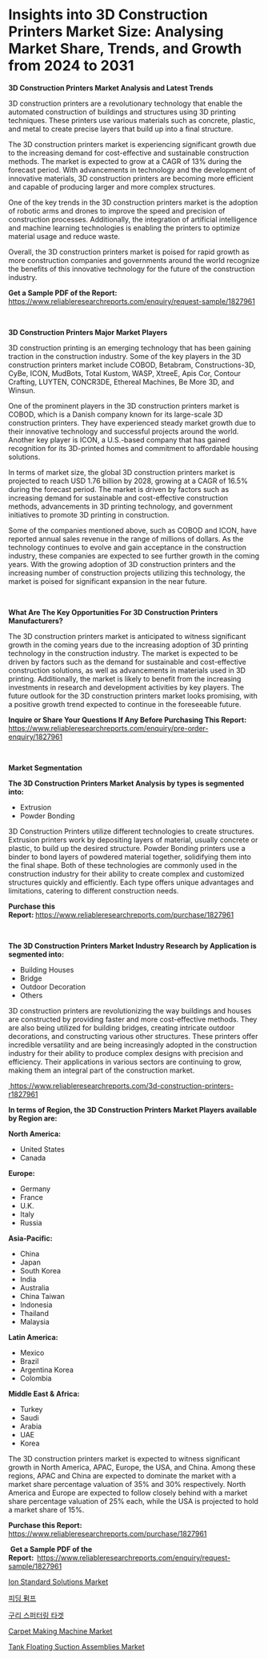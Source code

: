 <p><h1>Insights into 3D Construction Printers Market Size: Analysing Market Share, Trends, and Growth from 2024 to 2031</h1></p><p><strong>3D Construction Printers Market Analysis and Latest Trends</strong></p>
<p><p>3D construction printers are a revolutionary technology that enable the automated construction of buildings and structures using 3D printing techniques. These printers use various materials such as concrete, plastic, and metal to create precise layers that build up into a final structure.</p><p>The 3D construction printers market is experiencing significant growth due to the increasing demand for cost-effective and sustainable construction methods. The market is expected to grow at a CAGR of 13% during the forecast period. With advancements in technology and the development of innovative materials, 3D construction printers are becoming more efficient and capable of producing larger and more complex structures.</p><p>One of the key trends in the 3D construction printers market is the adoption of robotic arms and drones to improve the speed and precision of construction processes. Additionally, the integration of artificial intelligence and machine learning technologies is enabling the printers to optimize material usage and reduce waste.</p><p>Overall, the 3D construction printers market is poised for rapid growth as more construction companies and governments around the world recognize the benefits of this innovative technology for the future of the construction industry.</p></p>
<p><strong>Get a Sample PDF of the Report:&nbsp;</strong> <a href="https://www.reliableresearchreports.com/enquiry/request-sample/1827961">https://www.reliableresearchreports.com/enquiry/request-sample/1827961</a></p>
<p>&nbsp;</p>
<p><strong>3D Construction Printers Major Market Players</strong></p>
<p><p>3D construction printing is an emerging technology that has been gaining traction in the construction industry. Some of the key players in the 3D construction printers market include COBOD, Betabram, Constructions-3D, CyBe, ICON, MudBots, Total Kustom, WASP, XtreeE, Apis Cor, Contour Crafting, LUYTEN, CONCR3DE, Ethereal Machines, Be More 3D, and Winsun.</p><p>One of the prominent players in the 3D construction printers market is COBOD, which is a Danish company known for its large-scale 3D construction printers. They have experienced steady market growth due to their innovative technology and successful projects around the world. Another key player is ICON, a U.S.-based company that has gained recognition for its 3D-printed homes and commitment to affordable housing solutions.</p><p>In terms of market size, the global 3D construction printers market is projected to reach USD 1.76 billion by 2028, growing at a CAGR of 16.5% during the forecast period. The market is driven by factors such as increasing demand for sustainable and cost-effective construction methods, advancements in 3D printing technology, and government initiatives to promote 3D printing in construction.</p><p>Some of the companies mentioned above, such as COBOD and ICON, have reported annual sales revenue in the range of millions of dollars. As the technology continues to evolve and gain acceptance in the construction industry, these companies are expected to see further growth in the coming years. With the growing adoption of 3D construction printers and the increasing number of construction projects utilizing this technology, the market is poised for significant expansion in the near future.</p></p>
<p>&nbsp;</p>
<p><strong>What Are The Key Opportunities For 3D Construction Printers Manufacturers?</strong></p>
<p><p>The 3D construction printers market is anticipated to witness significant growth in the coming years due to the increasing adoption of 3D printing technology in the construction industry. The market is expected to be driven by factors such as the demand for sustainable and cost-effective construction solutions, as well as advancements in materials used in 3D printing. Additionally, the market is likely to benefit from the increasing investments in research and development activities by key players. The future outlook for the 3D construction printers market looks promising, with a positive growth trend expected to continue in the foreseeable future.</p></p>
<p><strong>Inquire or Share Your Questions If Any Before Purchasing This Report:</strong> <a href="https://www.reliableresearchreports.com/enquiry/pre-order-enquiry/1827961">https://www.reliableresearchreports.com/enquiry/pre-order-enquiry/1827961</a></p>
<p>&nbsp;</p>
<p><strong>Market Segmentation</strong></p>
<p><strong>The 3D Construction Printers Market Analysis by types is segmented into:</strong></p>
<p><ul><li>Extrusion</li><li>Powder Bonding</li></ul></p>
<p><p>3D Construction Printers utilize different technologies to create structures. Extrusion printers work by depositing layers of material, usually concrete or plastic, to build up the desired structure. Powder Bonding printers use a binder to bond layers of powdered material together, solidifying them into the final shape. Both of these technologies are commonly used in the construction industry for their ability to create complex and customized structures quickly and efficiently. Each type offers unique advantages and limitations, catering to different construction needs.</p></p>
<p><strong>Purchase this Report:&nbsp;</strong><a href="https://www.reliableresearchreports.com/purchase/1827961">https://www.reliableresearchreports.com/purchase/1827961</a></p>
<p>&nbsp;</p>
<p><strong>The 3D Construction Printers Market Industry Research by Application is segmented into:</strong></p>
<p><ul><li>Building Houses</li><li>Bridge</li><li>Outdoor Decoration</li><li>Others</li></ul></p>
<p><p>3D construction printers are revolutionizing the way buildings and houses are constructed by providing faster and more cost-effective methods. They are also being utilized for building bridges, creating intricate outdoor decorations, and constructing various other structures. These printers offer incredible versatility and are being increasingly adopted in the construction industry for their ability to produce complex designs with precision and efficiency. Their applications in various sectors are continuing to grow, making them an integral part of the construction market.</p></p>
<p><a href="https://www.reliableresearchreports.com/3d-construction-printers-r1827961">&nbsp;https://www.reliableresearchreports.com/3d-construction-printers-r1827961</a></p>
<p><strong>In terms of Region, the 3D Construction Printers Market Players available by Region are:</strong></p>
<p>
    <p> <strong> North America: </strong>
        <ul>
            <li>United States</li>
            <li>Canada</li>
        </ul>
        </p> 
    <p> <strong> Europe: </strong>
        <ul>
            <li>Germany</li>
            <li>France</li>
            <li>U.K.</li>
            <li>Italy</li>
            <li>Russia</li>
        </ul>
        </p> 
    <p> <strong> Asia-Pacific: </strong>
        <ul>
            <li>China</li>
            <li>Japan</li>
            <li>South Korea</li>
            <li>India</li>
            <li>Australia</li>
            <li>China Taiwan</li>
            <li>Indonesia</li>
            <li>Thailand</li>
            <li>Malaysia</li>
        </ul>
        </p> 
    <p> <strong> Latin America: </strong>
        <ul>
            <li>Mexico</li>
            <li>Brazil</li>
            <li>Argentina Korea</li>
            <li>Colombia</li>
        </ul>
        </p> 
    <p> <strong> Middle East & Africa: </strong>
        <ul>
            <li>Turkey</li>
            <li>Saudi</li>
            <li>Arabia</li>
            <li>UAE</li>
            <li>Korea</li>
        </ul>
    </p>
    </p>
<p><p>The 3D construction printers market is expected to witness significant growth in North America, APAC, Europe, the USA, and China. Among these regions, APAC and China are expected to dominate the market with a market share percentage valuation of 35% and 30% respectively. North America and Europe are expected to follow closely behind with a market share percentage valuation of 25% each, while the USA is projected to hold a market share of 15%.</p></p>
<p><strong>Purchase this Report: </strong><a href="https://www.reliableresearchreports.com/purchase/1827961">https://www.reliableresearchreports.com/purchase/1827961</a></p>
<p>&nbsp;<strong>Get a Sample PDF of the Report:&nbsp;&nbsp;</strong><a href="https://www.reliableresearchreports.com/enquiry/request-sample/1827961">https://www.reliableresearchreports.com/enquiry/request-sample/1827961</a></p>
<p><strong></strong></p>
<p><p><a href="https://medium.com/@ruth.gibson8095/global-ion-standard-solutions-market-focus-on-application-end-use-industry-type-equipment-and-596b0eb5c591">Ion Standard Solutions Market</a></p><p><a href="https://medium.com/@percyhagernes9778/%ED%94%BC%EB%94%A9-%ED%8E%8C%ED%94%84-%EC%8B%9C%EC%9E%A5-%EA%B7%9C%EB%AA%A8-%EC%A0%90%EC%9C%A0%EC%9C%A8-%EB%B0%8F-%ED%8A%B8%EB%A0%8C%EB%93%9C-%EB%B6%84%EC%84%9D-%EB%B3%B4%EA%B3%A0%EC%84%9C-%EC%B5%9C%EC%A2%85-%EC%82%AC%EC%9A%A9%EC%B2%98-%EB%B3%91%EC%9B%90-%ED%81%B4%EB%A6%AC%EB%8B%89-%EA%B8%B0%ED%83%80-%EC%9B%90%EC%9E%AC%EB%A3%8C%EB%B3%84-2031%EB%85%84%EA%B9%8C%EC%A7%80-%EC%98%88%EC%B8%A1-9acb6d0137c6">피딩 펌프</a></p><p><a href="https://medium.com/@ucghafeg91/%EA%B8%80%EB%A1%9C%EB%B2%8C-%EA%B5%AC%EB%A6%AC-%ED%99%94%EA%B0%95%EC%83%81-%ED%83%80%EA%B9%83-%EC%8B%9C%EC%9E%A5-%EC%A0%9C%ED%92%88-%EC%9C%A0%ED%98%95-%EC%A0%80%EC%88%9C%EB%8F%84-%EA%B5%AC%EB%A6%AC-%ED%99%94%EA%B0%95%EC%83%81-%ED%83%80%EA%B9%83-%EA%B3%A0%EC%88%9C%EB%8F%84-%EA%B5%AC%EB%A6%AC-%ED%99%94%EA%B0%95%EC%83%81-%ED%83%80%EA%B9%83-%EC%B4%88%EA%B3%A0%EC%88%9C%EB%8F%84-%EA%B5%AC%EB%A6%AC-%ED%99%94%EA%B0%95%EC%83%81-%ED%83%80%EA%B9%83-%EC%B5%9C%EC%A2%85-%EC%82%AC%EC%9A%A9%EC%9E%90-%EB%B0%8F-%EC%A7%80%EC%97%AD-%EB%B6%84%EC%84%9D-%EB%B0%8F-%EC%98%88%EC%B8%A1-2024-2031-b2d53380d77c">구리 스퍼터링 타겟</a></p><p><a href="https://github.com/Krish2023na/Market-Research-Report-List-5/blob/main/carpet-making-machine-market.md">Carpet Making Machine Market</a></p><p><a href="https://issuu.com/reportprime-2/docs/tank-floating-suction-assemblies-market-size-2030.">Tank Floating Suction Assemblies Market</a></p></p>